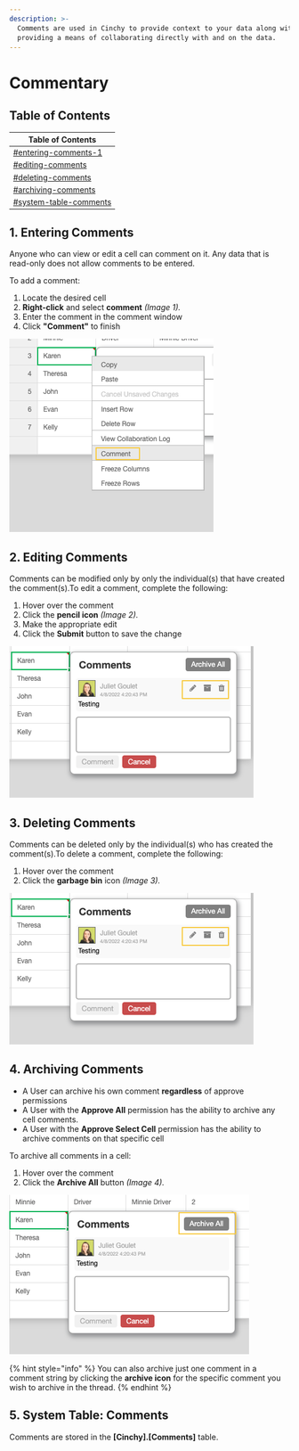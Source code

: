 ```yaml
---
description: >-
  Comments are used in Cinchy to provide context to your data along with
  providing a means of collaborating directly with and on the data.
---
```


# Commentary

## Table of Contents <a href="#entering-comments" id="entering-comments"></a>

| Table of Contents                                                       |
| ----------------------------------------------------------------------- |
| [#entering-comments-1](commentary.md#entering-comments-1 "mention")     |
| [#editing-comments](commentary.md#editing-comments "mention")           |
| [#deleting-comments](commentary.md#deleting-comments "mention")         |
| [#archiving-comments](commentary.md#archiving-comments "mention")       |
| [#system-table-comments](commentary.md#system-table-comments "mention") |

## 1. Entering Comments <a href="#entering-comments" id="entering-comments"></a>

Anyone who can view or edit a cell can comment on it. Any data that is read-only does not allow comments to be entered.

To add a comment:

1. Locate the desired cell
2. **Right-click** and select **comment** _(Image 1)._
3. Enter the comment in the comment window
4. Click **"Comment"** to finish

![Image 1: Commenting](<../../.gitbook/assets/image (532).png>)

## 2. Editing Comments <a href="#editing-comments" id="editing-comments"></a>

Comments can be modified only by only the individual(s) that have created the comment(s).To edit a comment, complete the following:

1. Hover over the comment
2. Click the **pencil icon** _(Image 2)._
3. Make the appropriate edit
4. Click the **Submit** button to save the change

![Image 2: Editing Comments](<../../.gitbook/assets/image (656).png>)

## 3. Deleting Comments <a href="#deleting-comments" id="deleting-comments"></a>

Comments can be deleted only by the individual(s) who has created the comment(s).To delete a comment, complete the following:

1. Hover over the comment
2. Click the **garbage bin** icon _(Image 3)._

![Image 3: Deleting Comments](<../../.gitbook/assets/image (264).png>)

## 4. Archiving Comments <a href="#archiving-comments" id="archiving-comments"></a>

* A User can archive his own comment **regardless** of approve permissions
* A User with the **Approve All** permission has the ability to archive any cell comments.
* A User with the **Approve Select Cell** permission has the ability to archive comments on that specific cell

To archive all comments in a cell:

1. Hover over the comment
2. Click the **Archive All** button _(Image 4)._

![Image 4: Archiving](<../../.gitbook/assets/image (424).png>)

{% hint style="info" %}
You can also archive just one comment in a comment string by clicking the **archive icon** for the specific comment you wish to archive in the thread.
{% endhint %}

## 5. System Table: Comments <a href="#system-table-comments" id="system-table-comments"></a>

Comments are stored in the **\[Cinchy].\[Comments]** table.
